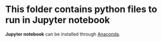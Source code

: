 # This folder contains python files to run in Jupyter notebook
**Jupyter notebook** can be installed through [Anaconda](https://jupyter.readthedocs.io/en/latest/install.html).
